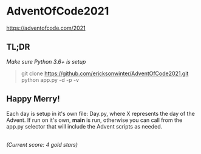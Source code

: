 # AdventOfCode2021
https://adventofcode.com/2021

## TL;DR
_Make sure Python 3.6+ is setup_
> git clone https://github.com/ericksonwinter/AdventOfCode2021.git<br>
> python app.py -d <Day> -p <Part> -v

## Happy Merry!
Each day is setup in it's own file: Day<X>.py, where X represents the day of the Advent.  If run on it's own, __main__ is run, otherwise you can call from the app.py selector that will include the Advent scripts as needed.<br>
<br>

_(Current score: 4 gold stars)_